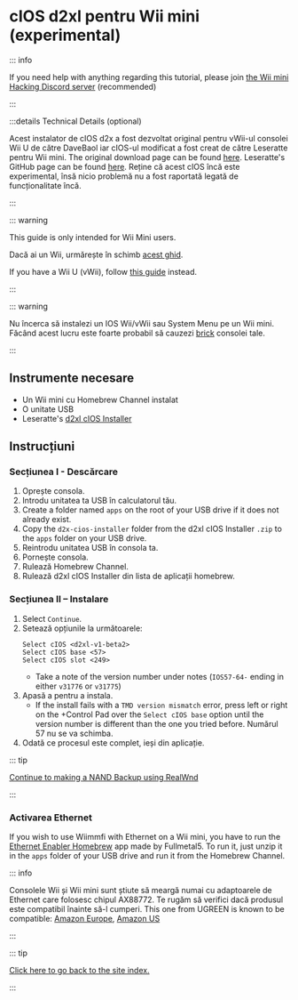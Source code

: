 # cIOS d2xl pentru Wii mini (experimental)

::: info

If you need help with anything regarding this tutorial, please join [the Wii mini Hacking Discord server](https://discord.gg/6ryxnkS) (recommended)

:::

:::details Technical Details (optional)

Acest instalator de cIOS d2x a fost dezvoltat original pentru vWii-ul consolei Wii U de către DaveBaol iar cIOS-ul modificat a fost creat de către Leseratte pentru Wii mini. The original download page can be found [here](https://wii.leseratte10.de/d2xl-cIOS/). Leseratte's GitHub page can be found [here](https://github.com/Leseratte10/d2xl-cios). Reține că acest cIOS încă este experimental, însă nicio problemă nu a fost raportată legată de funcționalitate încă.

:::

::: warning

This guide is only intended for Wii Mini users.

Dacă ai un Wii, urmărește în schimb [acest ghid](cios).

If you have a Wii U (vWii), follow [this guide](cios-vwii) instead.

:::

::: warning

Nu încerca să instalezi un IOS Wii/vWii sau System Menu pe un Wii mini. Făcând acest lucru este foarte probabil să cauzezi [brick](bricks#ios-brick) consolei tale.

:::

## Instrumente necesare

- Un Wii mini cu Homebrew Channel instalat
- O unitate USB
- Leseratte's [d2xl cIOS Installer](/assets/files/d2xl_wii_mini_cIOS_installer_v1_beta2.zip)

## Instrucțiuni

### Secțiunea I - Descărcare

1. Oprește consola.
2. Introdu unitatea ta USB în calculatorul tău.
3. Create a folder named `apps` on the root of your USB drive if it does not already exist.
4. Copy the `d2x-cios-installer` folder from the d2xl cIOS Installer `.zip` to the `apps` folder on your USB drive.
5. Reintrodu unitatea USB în consola ta.
6. Pornește consola.
7. Rulează Homebrew Channel.
8. Rulează d2xl cIOS Installer din lista de aplicații homebrew.

### Secțiunea II – Instalare

1. Select `Continue`.
2. Setează opțiunile la următoarele:
   ```
   Select cIOS <d2xl-v1-beta2>
   Select cIOS base <57>
   Select cIOS slot <249>
   ```
   - Take a note of the version number under notes (`IOS57-64-` ending in either `v31776` or `v31775`)
3. Apasă a pentru a instala.
   - If the install fails with a `TMD version mismatch` error, press left or right on the +Control Pad over the `Select cIOS base` option until the version number is different than the one you tried before. Numărul 57 nu se va schimba.
4. Odată ce procesul este complet, ieși din aplicație.

::: tip

[Continue to making a NAND Backup using RealWnd](wnd-mini)

:::

### Activarea Ethernet

If you wish to use Wiimmfi with Ethernet on a Wii mini, you have to run the [Ethernet Enabler Homebrew](/assets/files/Wii_Mini_Ethernet_Enable.zip) app made by Fullmetal5. To run it, just unzip it in the `apps` folder of your USB drive and run it from the Homebrew Channel.

::: info

Consolele Wii și Wii mini sunt știute să meargă numai cu adaptoarele de Ethernet care folosesc chipul AX88772. Te rugăm să verifici dacă produsul este compatibil înainte să-l cumperi. This one from UGREEN is known to be compatible: [Amazon Europe](https://www.amazon.de/dp/B00MYT481C), [Amazon US](https://a.co/d/3OcSJDS)

:::

::: tip

[Click here to go back to the site index.](site-navigation)

:::
